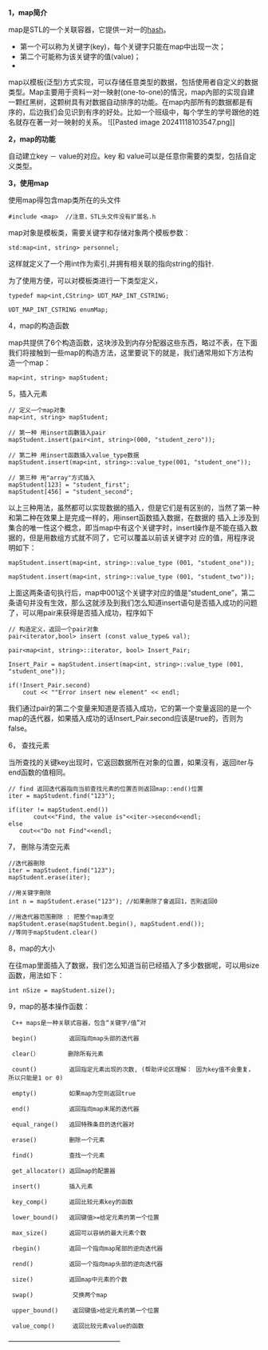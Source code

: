 **1，map简介**

map是STL的一个关联容器，它提供一对一的[hash](https://so.csdn.net/so/search?q=hash&spm=1001.2101.3001.7020)。

- 第一个可以称为关键字(key)，每个关键字只能在map中出现一次；
- 第二个可能称为该关键字的值(value)；
- 
map以模板(泛型)方式实现，可以存储任意类型的数据，包括使用者自定义的数据类型。Map主要用于资料一对一映射(one-to-one)的情況，map內部的实现自建一颗红黑树，这颗树具有对数据自动排序的功能。在map内部所有的数据都是有序的，后边我们会见识到有序的好处。比如一个班级中，每个学生的学号跟他的姓名就存在著一对一映射的关系。
![[Pasted image 20241118103547.png]]

**2，map的功能**

自动建立key － value的对应。key 和 value可以是任意你需要的类型，包括自定义类型。

**3，使用map**

使用map得包含map类所在的头文件
~~~
#include <map>  //注意，STL头文件没有扩展名.h
~~~
map对象是模板类，需要关键字和存储对象两个模板参数：
~~~
std:map<int, string> personnel;
~~~
这样就定义了一个用int作为索引,并拥有相关联的指向string的指针.

为了使用方便，可以对模板类进行一下类型定义，
~~~
typedef map<int,CString> UDT_MAP_INT_CSTRING;

UDT_MAP_INT_CSTRING enumMap;
~~~
4，map的构造函数

map共提供了6个构造函数，这块涉及到内存分配器这些东西，略过不表，在下面我们将接触到一些map的构造方法，这里要说下的就是，我们通常用如下方法构造一个map：
~~~
map<int, string> mapStudent;
~~~
5，插入元素
~~~
// 定义一个map对象
map<int, string> mapStudent;
 
// 第一种 用insert函數插入pair
mapStudent.insert(pair<int, string>(000, "student_zero"));
 
// 第二种 用insert函数插入value_type数据
mapStudent.insert(map<int, string>::value_type(001, "student_one"));
 
// 第三种 用"array"方式插入
mapStudent[123] = "student_first";
mapStudent[456] = "student_second";
~~~
以上三种用法，虽然都可以实现数据的插入，但是它们是有区别的，当然了第一种和第二种在效果上是完成一样的，用insert函数插入数据，在数据的 插入上涉及到集合的唯一性这个概念，即当map中有这个关键字时，insert操作是不能在插入数据的，但是用数组方式就不同了，它可以覆盖以前该关键字对 应的值，用程序说明如下：
~~~
mapStudent.insert(map<int, string>::value_type (001, "student_one"));
 
mapStudent.insert(map<int, string>::value_type (001, "student_two"));
~~~
上面这两条语句执行后，map中001这个关键字对应的值是“student_one”，第二条语句并没有生效，那么这就涉及到我们怎么知道insert语句是否插入成功的问题了，可以用pair来获得是否插入成功，程序如下
~~~
// 构造定义，返回一个pair对象
pair<iterator,bool> insert (const value_type& val);
 
pair<map<int, string>::iterator, bool> Insert_Pair;
 
Insert_Pair = mapStudent.insert(map<int, string>::value_type (001, "student_one"));
 
if(!Insert_Pair.second)
    cout << ""Error insert new element" << endl;
~~~
我们通过pair的第二个变量来知道是否插入成功，它的第一个变量返回的是一个map的迭代器，如果插入成功的话Insert_Pair.second应该是true的，否则为false。

6， 查找元素

当所查找的关键key出现时，它返回数据所在对象的位置，如果沒有，返回iter与end函数的值相同。
~~~
// find 返回迭代器指向当前查找元素的位置否则返回map::end()位置
iter = mapStudent.find("123");
 
if(iter != mapStudent.end())
       cout<<"Find, the value is"<<iter->second<<endl;
else
   cout<<"Do not Find"<<endl;
   ~~~
7， 刪除与清空元素
~~~
//迭代器刪除
iter = mapStudent.find("123");
mapStudent.erase(iter);
 
//用关键字刪除
int n = mapStudent.erase("123"); //如果刪除了會返回1，否則返回0
 
//用迭代器范围刪除 : 把整个map清空
mapStudent.erase(mapStudent.begin(), mapStudent.end());
//等同于mapStudent.clear()
~~~
8，map的大小

在往map里面插入了数据，我们怎么知道当前已经插入了多少数据呢，可以用size函数，用法如下：
~~~
int nSize = mapStudent.size();
 ~~~

 9，map的基本操作函数：

     C++ maps是一种关联式容器，包含“关键字/值”对

     begin()         返回指向map头部的迭代器

     clear(）        删除所有元素

     count()         返回指定元素出现的次数, (帮助评论区理解： 因为key值不会重复，所以只能是1 or 0)

     empty()         如果map为空则返回true

     end()           返回指向map末尾的迭代器

     equal_range()   返回特殊条目的迭代器对

     erase()         删除一个元素

     find()          查找一个元素

     get_allocator() 返回map的配置器

     insert()        插入元素

     key_comp()      返回比较元素key的函数

     lower_bound()   返回键值>=给定元素的第一个位置

     max_size()      返回可以容纳的最大元素个数

     rbegin()        返回一个指向map尾部的逆向迭代器

     rend()          返回一个指向map头部的逆向迭代器

     size()          返回map中元素的个数

     swap()           交换两个map

     upper_bound()    返回键值>给定元素的第一个位置

     value_comp()     返回比较元素value的函数
————————————————

        